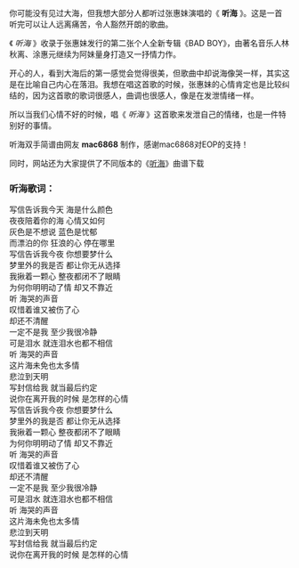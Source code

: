 

你可能没有见过大海，但我想大部分人都听过张惠妹演唱的《 **听海** 》。这是一首听完可以让人远离痛苦，令人豁然开朗的歌曲。

《 _听海_ 》收录于张惠妹发行的第二张个人全新专辑《BAD BOY》，由著名音乐人林秋离、涂惠元继续为阿妹量身打造又一抒情力作。

开心的人，看到大海后的第一感觉会觉得很美，但歌曲中却说海像哭一样，其实这是在比喻自己内心在落泪。我想在唱这首歌的时候，张惠妹的心情肯定也是比较纠结的，因为这首歌的歌词很感人，曲调也很感人，像是在发泄情绪一样。

所以当我们心情不好的时候，唱《 _听海_ 》这首歌来发泄自己的情绪，也是一件特别好的事情。

听海双手简谱由网友 **mac6868** 制作，感谢mac6868对EOP的支持！

同时，网站还为大家提供了不同版本的《[听海](Music-5900-听海-张惠妹.html "听海")》曲谱下载

### 听海歌词：

写信告诉我今天 海是什么颜色  
夜夜陪着你的海 心情又如何  
灰色是不想说 蓝色是忧郁  
而漂泊的你 狂浪的心 停在哪里  
写信告诉我今夜 你想要梦什么  
梦里外的我是否 都让你无从选择  
我揪着一颗心 整夜都闭不了眼睛  
为何你明明动了情 却又不靠近  
听 海哭的声音  
叹惜着谁又被伤了心  
却还不清醒  
一定不是我 至少我很冷静  
可是泪水 就连泪水也都不相信  
听 海哭的声音  
这片海未免也太多情  
悲泣到天明  
写封信给我 就当最后约定  
说你在离开我的时候 是怎样的心情  
写信告诉我今夜 你想要梦什么  
梦里外的我是否 都让你无从选择  
我揪着一颗心 整夜都闭不了眼睛  
为何你明明动了情 却又不靠近  
听 海哭的声音  
叹惜着谁又被伤了心  
却还不清醒  
一定不是我 至少我很冷静  
可是泪水 就连泪水也都不相信  
听 海哭的声音  
这片海未免也太多情  
悲泣到天明  
写封信给我 就当最后约定  
说你在离开我的时候 是怎样的心情

